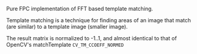 Pure FPC implementation of FFT based template matching.

Template matching is a technique for finding areas of an image that match (are similar) to a template image (smaller image).

The result matrix is normalized to -1..1, and almost identical to that of OpenCV's matchTemplate `CV_TM_CCOEFF_NORMED`